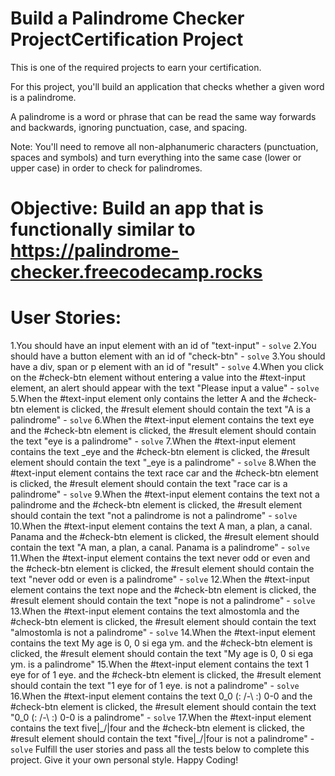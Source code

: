 # Build a Palindrome Checker ProjectCertification Project
This is one of the required projects to earn your certification.

For this project, you'll build an application that checks whether a given word is a palindrome.

A palindrome is a word or phrase that can be read the same way forwards and backwards, ignoring punctuation, case, and spacing.

Note: You'll need to remove all non-alphanumeric characters (punctuation, spaces and symbols) and turn everything into the same case (lower or upper case) in order to check for palindromes.

# Objective: Build an app that is functionally similar to https://palindrome-checker.freecodecamp.rocks

# User Stories:

1.You should have an input element with an id of "text-input" - `solve`
2.You should have a button element with an id of "check-btn" - `solve`
3.You should have a div, span or p element with an id of "result" - `solve`
4.When you click on the #check-btn element without entering a value into the #text-input element, an alert should appear with the text "Please input a value" - `solve`
5.When the #text-input element only contains the letter A and the #check-btn element is clicked, the #result element should contain the text "A is a palindrome" - `solve`
6.When the #text-input element contains the text eye and the #check-btn element is clicked, the #result element should contain the text "eye is a palindrome" - `solve`
7.When the #text-input element contains the text _eye and the #check-btn element is clicked, the #result element should contain the text "_eye is a palindrome" - `solve`
8.When the #text-input element contains the text race car and the #check-btn element is clicked, the #result element should contain the text "race car is a palindrome" - `solve`
9.When the #text-input element contains the text not a palindrome and the #check-btn element is clicked, the #result element should contain the text "not a palindrome is not a palindrome" - `solve`
10.When the #text-input element contains the text A man, a plan, a canal. Panama and the #check-btn element is clicked, the #result element should contain the text "A man, a plan, a canal. Panama is a palindrome" - `solve`
11.When the #text-input element contains the text never odd or even and the #check-btn element is clicked, the #result element should contain the text "never odd or even is a palindrome" - `solve`
12.When the #text-input element contains the text nope and the #check-btn element is clicked, the #result element should contain the text "nope is not a palindrome" - `solve`
13.When the #text-input element contains the text almostomla and the #check-btn element is clicked, the #result element should contain the text "almostomla is not a palindrome" - `solve`
14.When the #text-input element contains the text My age is 0, 0 si ega ym. and the #check-btn element is clicked, the #result element should contain the text "My age is 0, 0 si ega ym. is a palindrome"
15.When the #text-input element contains the text 1 eye for of 1 eye. and the #check-btn element is clicked, the #result element should contain the text "1 eye for of 1 eye. is not a palindrome" - `solve`
16.When the #text-input element contains the text 0_0 (: /-\ :) 0-0 and the #check-btn element is clicked, the #result element should contain the text "0_0 (: /-\ :) 0-0 is a palindrome" - `solve`
17.When the #text-input element contains the text five|\_/|four and the #check-btn element is clicked, the #result element should contain the text "five|\_/|four is not a palindrome" - `solve`
Fulfill the user stories and pass all the tests below to complete this project. Give it your own personal style. Happy Coding!
